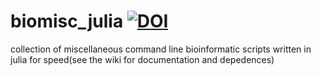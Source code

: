 # biomisc_julia [![DOI](https://zenodo.org/badge/DOI/10.5281/zenodo.4308883.svg)](https://doi.org/10.5281/zenodo.4308883)
collection of miscellaneous command line bioinformatic scripts written in julia for speed(see the wiki for documentation and depedences)
  
 
